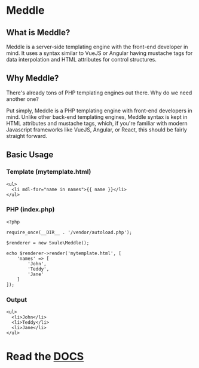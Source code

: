 # Meddle

## What is Meddle?

Meddle is a server-side templating engine with the front-end developer in mind. It uses a syntax similar to VueJS or Angular having mustache tags for data interpolation and HTML attributes for control structures.

## Why Meddle?

There's already tons of PHP templating engines out there. Why do we need another one?

Put simply, Meddle is a PHP templating engine with front-end developers in mind. Unlike other back-end templating engines, Meddle syntax is kept in HTML attributes and mustache tags, which, if you're familiar with modern Javascript frameworks like VueJS, Angular, or React, this should be fairly straight forward.

## Basic Usage

### Template (mytemplate.html)
```
<ul>
  <li mdl-for="name in names">{{ name }}</li>
</ul>
```

### PHP (index.php)
```
<?php

require_once(__DIR__ . '/vendor/autoload.php');

$renderer = new Sxule\Meddle();

echo $renderer->render('mytemplate.html', [
    'names' => [
        'John',
        'Teddy',
        'Jane'
    ]
]);
```

### Output

```
<ul>
  <li>John</li>
  <li>Teddy</li>
  <li>Jane</li>
</ul>
```

# Read the [DOCS](https://github.com/sXule/Meddle/tree/master/docs/index.md)